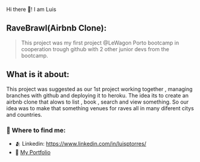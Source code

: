 Hi there 👋! I am Luis

## RaveBrawl(Airbnb Clone):
> This project was my first project @LeWagon Porto bootcamp in cooperation trough github with 2 other junior devs from the bootcamp.
## What is it about:
<p>
  This project was suggested as our 1st project working together , managing branches with github and deploying it to heroku.
  The idea its to create an airbnb clone that alows to list , book , search and view something. So our idea was to make that 
  something venues for raves all in many diferent citys and countries.
</p>

### 💬 Where to find me:
- 🫂 Linkedin: https://www.linkedin.com/in/luisptorres/
- 📃 [My Portfolio](https://river-cornflower-8c5.notion.site/Luis-Torres-Web-application-Developer-d708559c15eb4d3397c76c2913b686b6)
